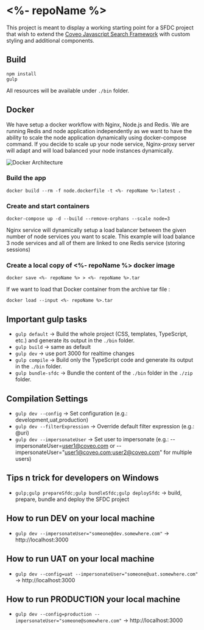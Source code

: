 # <%- repoName %>

This project is meant to display a working starting point for a SFDC project that wish to extend the [Coveo Javascript Search Framework](https://github.com/coveo/search-ui) with custom styling and additional components.

## Build
    npm install
    gulp

All resources will be available under `./bin` folder.

## Docker
We have setup a docker workflow with Nginx, Node.js and Redis. We are running Redis and node application independently as we want to have the ability to scale the node application dynamically using docker-compose command. If you decide to scale up your node service, Nginx-proxy server will adapt and will load balanced your node instances dynamically.

![Docker Architecture](https://cl.ly/3h1N3C372A3Z/download/Image%202018-02-12%20at%202.21.31%20PM.png)

### Build the app

    docker build --rm -f node.dockerfile -t <%- repoName %>:latest .

### Create and start containers

    docker-compose up -d --build --remove-orphans --scale node=3

Nginx service will dynamically setup a load balancer between the given number of node services you want to scale. This example will load balance 3 node services and all of them are linked to one Redis service (storing sessions)

### Create a local copy of <%- repoName %> docker image

    docker save <%- repoName %> > <%- repoName %>.tar

If we want to load that Docker container from the archive tar file :

    docker load --input <%- repoName %>.tar


## Important gulp tasks
* `gulp default` -> Build the whole project (CSS, templates, TypeScript, etc.) and generate its output in the `./bin` folder.
* `gulp build` -> same as default
* `gulp dev` -> use port 3000 for realtime changes
* `gulp compile` -> Build only the TypeScript code and generate its output in the `./bin` folder.
* `gulp bundle-sfdc` -> Bundle the content of the `./bin` folder in the `./zip` folder.

## Compilation Settings
* `gulp dev --config` -> Set configuration (e.g.: development,uat,production)
* `gulp dev --filterExpression` -> Override default filter expression (e.g.: @uri)
* `gulp dev --impersonateUser` -> Set user to impersonate (e.g.: --impersonateUser=user1@coveo.com or --impersonateUser="user1@coveo.com;user2@coveo.com" for multiple users)

## Tips n trick for developers on Windows
* `gulp;gulp prepareSfdc;gulp bundleSfdc;gulp deploySfdc` -&gt; build, prepare, bundle and deploy the SFDC project

## How to run DEV on your local machine
* `gulp dev --impersonateUser="someone@dev.somewhere.com"` -> http://localhost:3000

## How to run UAT on your local machine
* `gulp dev --config=uat --impersonateUser="someone@uat.somewhere.com"` -> http://localhost:3000

## How to run PRODUCTION your local machine
* `gulp dev --config=production --impersonateUser="someone@somewhere.com"` -> http://localhost:3000